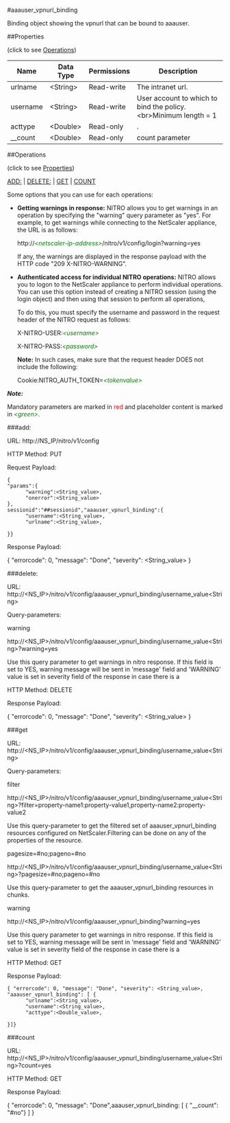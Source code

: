 #aaauser_vpnurl_binding

Binding object showing the vpnurl that can be bound to aaauser.


##Properties 
<span>(click to see [Operations](#operations))</span>


<table><thead><tr><th>Name</th><th> Data Type</th><th> Permissions</th><th>Description</th></tr></thead><tbody><tr><td>urlname</td><td>&lt;String></td><td>Read-write</td><td>The intranet url.</td><tr><tr><td>username</td><td>&lt;String></td><td>Read-write</td><td>User account to which to bind the policy.&lt;br>Minimum length = 1</td><tr><tr><td>acttype</td><td>&lt;Double></td><td>Read-only</td><td>.</td><tr><tr><td>__count</td><td>&lt;Double></td><td>Read-only</td><td>count parameter</td><tr></tbody></table>
##Operations 
<span>(click to see [Properties](#properties))</span>


[ADD:](#add:) | [DELETE:](#delete:) | [GET](#get) | [COUNT](#count)


Some options that you can use for each operations:
<ul><li><p><b>Getting warnings in response:</b> NITRO allows you to get warnings in an operation by specifying the "warning" query parameter as "yes". For example, to get warnings while connecting to the NetScaler appliance, the URL is as follows:</p><p>http://<span style="color:green;font-style:italic;">&lt;netscaler-ip-address&gt;</span>/nitro/v1/config/login?warning=yes</p><p>If any, the warnings are displayed in the response payload with the HTTP code "209 X-NITRO-WARNING".</p></li><li><p><b>Authenticated access for individual NITRO operations:</b> NITRO allows you to logon to the NetScaler appliance to perform individual operations. You can use this option instead of creating a NITRO session (using the login object) and then using that session to perform all operations,</p><p>To do this, you must specify the username and password in the request header of the NITRO request as follows:</p><p>X-NITRO-USER:<span style="color:green;font-style:italic;">&lt;username&gt;</span></p><p>X-NITRO-PASS:<span style="color:green;font-style:italic;">&lt;password&gt;</span></p><p><b>Note:</b> In such cases, make sure that the request header DOES not include the following:</p><p>Cookie:NITRO_AUTH_TOKEN=<span style="color:green;font-style:italic;">&lt;tokenvalue&gt;</span></p></li></ul>



***Note:*** 
Mandatory parameters are marked in <span style="color:#FF0000;">red</span> and placeholder content is marked in <span style="color:green;font-style:italic">&lt;green&gt;</span>.

###add:



URL: http://NS_IP/nitro/v1/config
HTTP Method: PUT
Request Payload: ```{"params":{      "warning":<String_value>,      "onerror":<String_value>},sessionid":"##sessionid","aaauser_vpnurl_binding":{      "username":<String_value>,      "urlname":<String_value>,}}```
Response Payload: 
{ "errorcode": 0, "message": "Done", "severity": <String_value> }


###delete:



URL: http://&lt;NS_IP&gt;/nitro/v1/config/aaauser_vpnurl_binding/username_value&lt;String&gt;
Query-parameters:
warning
http://&lt;NS_IP&gt;/nitro/v1/config/aaauser_vpnurl_binding/username_value&lt;String&gt;?warning=yes
Use this query parameter to get warnings in nitro response. If this field is set to YES, warning message will be sent in 'message' field and 'WARNING' value is set in severity field of the response in case there is a



HTTP Method: DELETE
Response Payload: 
{ "errorcode": 0, "message": "Done", "severity": <String_value> }


###get



URL: http://&lt;NS_IP&gt;/nitro/v1/config/aaauser_vpnurl_binding/username_value&lt;String&gt;
Query-parameters:
filter
http://&lt;NS_IP&gt;/nitro/v1/config/aaauser_vpnurl_binding/username_value&lt;String&gt;?filter=property-name1:property-value1,property-name2:property-value2
Use this query-parameter to get the filtered set of aaauser_vpnurl_binding resources configured on NetScaler.Filtering can be done on any of the properties of the resource.


pagesize=#no;pageno=#no
http://&lt;NS_IP&gt;/nitro/v1/config/aaauser_vpnurl_binding/username_value&lt;String&gt;?pagesize=#no;pageno=#no
Use this query-parameter to get the aaauser_vpnurl_binding resources in chunks.


warning
http://&lt;NS_IP&gt;/nitro/v1/config/aaauser_vpnurl_binding?warning=yes
Use this query parameter to get warnings in nitro response. If this field is set to YES, warning message will be sent in 'message' field and 'WARNING' value is set in severity field of the response in case there is a



HTTP Method: GET
Response Payload: ```{ "errorcode": 0, "message": "Done", "severity": <String_value>, "aaauser_vpnurl_binding": [ {      "urlname":<String_value>,      "username":<String_value>,      "acttype":<Double_value>,}]}```



###count



URL: http://&lt;NS_IP&gt;/nitro/v1/config/aaauser_vpnurl_binding/username_value&lt;String&gt;?count=yes
HTTP Method: GET
Response Payload: 
{ "errorcode": 0, "message": "Done",aaauser_vpnurl_binding: [ { "__count": "#no"} ] }


